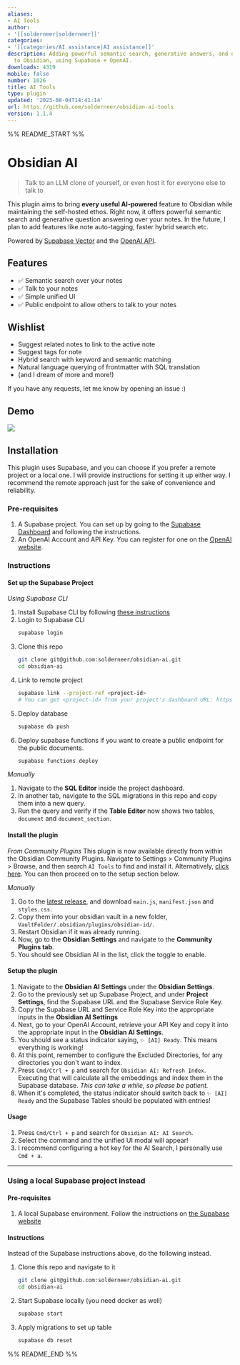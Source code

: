 ```yaml
---
aliases:
- AI Tools
author:
- '[[solderneer|solderneer]]'
categories:
- '[[categories/AI assistance|AI assistance]]'
description: Adding powerful semantic search, generative answers, and other AI tools
  to Obsidian, using Supabase + OpenAI.
downloads: 4319
mobile: false
number: 1026
title: AI Tools
type: plugin
updated: '2023-08-04T14:41:14'
url: https://github.com/solderneer/obsidian-ai-tools
version: 1.1.4
---
```


%% README_START %%

# Obsidian AI

> Talk to an LLM clone of yourself, or even host it for everyone else to talk to

This plugin aims to bring **every useful AI-powered** feature to Obsidian while maintaining the self-hosted ethos. Right now, it offers powerful semantic search and generative question answering over your notes. In the future, I plan to add features like note auto-tagging, faster hybrid search etc.

Powered by [Supabase Vector](https://supabase.com/vector) and the [OpenAI API](https://platform.openai.com/docs/introduction).

## Features
- ✅ Semantic search over your notes
- ✅ Talk to your notes
- ✅ Simple unified UI
- ✅ Public endpoint to allow others to talk to your notes
  
## Wishlist
- Suggest related notes to link to the active note
- Suggest tags for note
- Hybrid search with keyword and semantic matching
- Natural language querying of frontmatter with SQL translation
- (and I dream of more and more!)

If you have any requests, let me know by opening an issue :)

## Demo
![](https://raw.githubusercontent.com/solderneer/obsidian-ai-tools/HEAD/demo.gif)

## Installation
This plugin uses Supabase, and you can choose if you prefer a remote project or a local one. I will provide instructions for setting it up either way. I recommend the remote approach just for the sake of convenience and reliability.

### Pre-requisites
1. A Supabase project. You can set up by going to the [Supabase Dashboard](https://supabase.com/dashboard/projects) and following the instructions.
3. An OpenAI Account and API Key. You can register for one on the [OpenAI website](https://platform.openai.com/docs/quickstart).

### Instructions

#### Set up the Supabase Project

_Using Supabase CLI_

1. Install Supabase CLI by following [these instructions](https://supabase.com/docs/guides/cli)
2. Login to Supabase CLI
   ```bash
   supabase login
   ```
3. Clone this repo
   ```bash
   git clone git@github.com:solderneer/obsidian-ai.git
   cd obsidian-ai
   ```
4. Link to remote project
   ```bash
   supabase link --project-ref <project-id>
   # You can get <project-id> from your project's dashboard URL: https://supabase.com/dashboard/project/<project-id>
5. Deploy database
   ```bash
   supabase db push
   ```
6. Deploy supabase functions if you want to create a public endpoint for the public documents.
   ```bash
   supabase functions deploy
   ```

_Manually_

1. Navigate to the **SQL Editor** inside the project dashboard.
2. In another tab, navigate to the SQL migrations in this repo and copy them into a new query.
3. Run the query and verify if the **Table Editor** now shows two tables, `document` and `document_section`.

#### Install the plugin

_From Community Plugins_
This plugin is now available directly from within the Obsidian Community Plugins. Navigate to Settings > Community Plugins > Browse, and then search `AI Tools` to find and install it. Alternatively, [click here](https://obsidian.md/plugins?id=ai-tools). You can then proceed on to the setup section below. 

_Manually_

1. Go to the [latest release](https://github.com/solderneer/obsidian-ai/releases), and download `main.js`, `manifest.json` and `styles.css`.
2. Copy them into your obsidian vault in a new folder, `VaultFolder/.obsidian/plugins/obsidian-id/`.
3. Restart Obsidian if it was already running.
4. Now, go to the **Obsidian Settings** and navigate to the **Community Plugins tab**.
5. You should see Obsidian AI in the list, click the toggle to enable.

#### Setup the plugin

1. Navigate to the **Obsidian AI Settings** under the **Obsidian Settings**.
2. Go to the previously set up Supabase Project, and under **Project Settings**, find the Supabase URL and the Supabase Service Role Key.
3. Copy the Supabase URL and Service Role Key into the appropriate inputs in the **Obsidian AI Settings**
4. Next, go to your OpenAI Account, retrieve your API Key and copy it into the appropriate input in the **Obsidian AI Settings**.
5. You should see a status indicator saying, `✨ [AI] Ready`. This means everything is working!
6. At this point, remember to configure the Excluded Directories, for any directories you don't want to index.
7. Press `Cmd/Ctrl + p` and search for `Obsidian AI: Refresh Index`. Executing that will calculate all the embeddings and index them in the Supabase database. _This can take a while, so please be patient._
8. When it's completed, the status indicator should switch back to `✨ [AI] Ready` and the Supabase Tables should be populated with entries!

#### Usage

1. Press `Cmd/Ctrl + p` and search for `Obsidian AI: AI Search`.
2. Select the command and the unified UI modal will appear!
3. I recommend configuring a hot key for the AI Search, I personally use `Cmd + a`.

---

### Using a local Supabase project instead

#### Pre-requisites
1. A local Supabase environment. Follow the instructions on [the Supabase website](https://supabase.com/docs/guides/getting-started/local-development)

#### Instructions

Instead of the Supabase instructions above, do the following instead.

1. Clone this repo and navigate to it
   ```bash
   git clone git@github.com:solderneer/obsidian-ai.git
   cd obsidian-ai
   ```

2. Start Supabase locally (you need docker as well)
   ```bash
   supabase start
   ```

3. Apply migrations to set up table
   ```bash
   supabase db reset
   ```


   





%% README_END %%